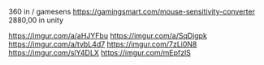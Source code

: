 360 in / gamesens https://gamingsmart.com/mouse-sensitivity-converter
2880,00 in unity



































https://imgur.com/a/aHJYFbu
https://imgur.com/a/SqDigpk
https://imgur.com/a/tvbL4d7
https://imgur.com/7zLi0N8
https://imgur.com/slY4DLX
https://imgur.com/mEpfzlS
